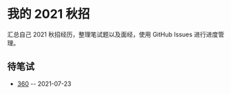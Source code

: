
# 我的 2021 秋招 

汇总自己 2021 秋招经历，整理笔试题以及面经，使用 GitHub Issues 进行进度管理。
## 待笔试
- [360](https://github.com/Mayandev/interview-2021/issues/1) -- 2021-07-23
